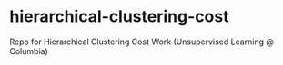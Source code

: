 # hierarchical-clustering-cost
Repo for Hierarchical Clustering Cost Work (Unsupervised Learning @ Columbia)
